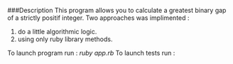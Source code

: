 ###Description
This program allows you to calculate a greatest binary gap of a strictly positif integer. Two approaches was implimented :
1. do a little algorithmic logic.
2. using only ruby library methods.

To launch program run : *ruby app.rb*
To launch tests run :
